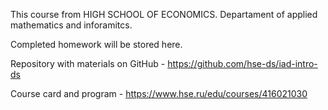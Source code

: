 This course from HIGH SCHOOL OF ECONOMICS. Departament of applied mathematics and inforamitcs. 

Completed homework will be stored here.

Repository with materials on GitHub - https://github.com/hse-ds/iad-intro-ds

Course card and program - https://www.hse.ru/edu/courses/416021030
